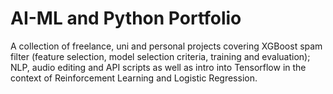 # AI-ML and Python Portfolio
A collection of freelance, uni and personal projects covering XGBoost spam filter (feature selection, model selection criteria, training and evaluation); NLP, audio editing and API scripts as well as intro into Tensorflow in the context of Reinforcement Learning and Logistic Regression.
